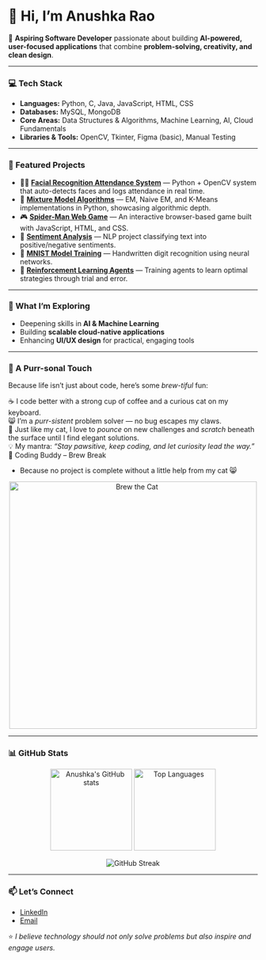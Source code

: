 # 👋 Hi, I’m Anushka Rao  

🚀 **Aspiring Software Developer** passionate about building **AI-powered, user-focused applications** that combine **problem-solving, creativity, and clean design**.  

---

### 💻 Tech Stack  
- **Languages:** Python, C, Java, JavaScript, HTML, CSS  
- **Databases:** MySQL, MongoDB  
- **Core Areas:** Data Structures & Algorithms, Machine Learning, AI, Cloud Fundamentals  
- **Libraries & Tools:** OpenCV, Tkinter, Figma (basic), Manual Testing  

---

### 🔬 Featured Projects  
- 🧑‍🎓 **[Facial Recognition Attendance System](https://github.com/anushkarao12)** — Python + OpenCV system that auto-detects faces and logs attendance in real time.  
- 🤖 **[Mixture Model Algorithms](https://github.com/anushkarao12)** — EM, Naive EM, and K-Means implementations in Python, showcasing algorithmic depth.  
- 🎮 **[Spider-Man Web Game](https://github.com/anushkarao12)** — An interactive browser-based game built with JavaScript, HTML, and CSS.  
- 📝 **[Sentiment Analysis](https://github.com/anushkarao12)** — NLP project classifying text into positive/negative sentiments.  
- 🔢 **[MNIST Model Training](https://github.com/anushkarao12)** — Handwritten digit recognition using neural networks.  
- 🧠 **[Reinforcement Learning Agents](https://github.com/anushkarao12)** — Training agents to learn optimal strategies through trial and error.  

---

### 🌱 What I’m Exploring  
- Deepening skills in **AI & Machine Learning**  
- Building **scalable cloud-native applications**  
- Enhancing **UI/UX design** for practical, engaging tools  

---

### 🐾 A Purr-sonal Touch  
Because life isn’t just about code, here’s some *brew-tiful* fun:  

☕ I code better with a strong cup of coffee and a curious cat on my keyboard.  
😸 I’m a *purr-sistent* problem solver — no bug escapes my claws.  
🐾 Just like my cat, I love to *pounce* on new challenges and *scratch* beneath the surface until I find elegant solutions.  
💡 My mantra: _“Stay pawsitive, keep coding, and let curiosity lead the way.”_  
🐾 Coding Buddy – Brew Break
 - Because no project is complete without a little help from my cat 😸  

<p align="center">
  <img src="./WhatsApp%20Image%202025-08-23%20at%2023.01.34_de09ef10.jpg" alt="Brew the Cat" width="500"/>
</p>
 

---

### 📊 GitHub Stats  

<p align="center">
  <img src="https://github-readme-stats.vercel.app/api?username=anushkarao12&show_icons=true&theme=radical" alt="Anushka's GitHub stats" height="165"/>
  <img src="https://github-readme-stats.vercel.app/api/top-langs/?username=anushkarao12&layout=compact&theme=radical" alt="Top Languages" height="165"/>
</p>

<p align="center">
  <img src="https://github-readme-streak-stats.herokuapp.com/?user=anushkarao12&theme=radical" alt="GitHub Streak"/>
</p>  

---

### 📫 Let’s Connect  
- [LinkedIn](https://www.linkedin.com/in/anushka-rao-673651279)  
- [Email](mailto:anushka.ra520@gmail.com)  

⭐️ _I believe technology should not only solve problems but also inspire and engage users._  
